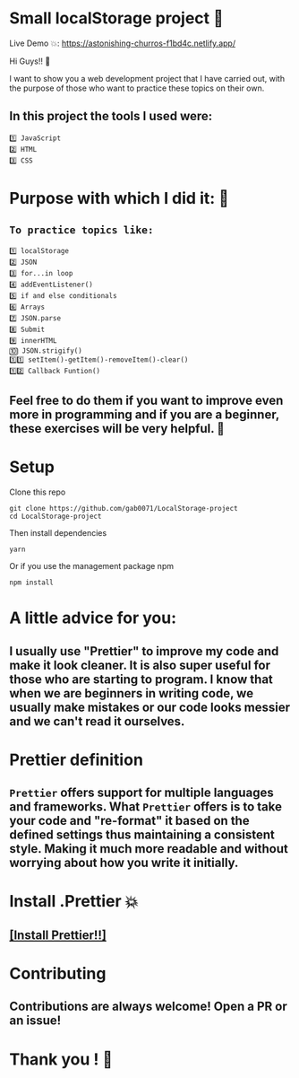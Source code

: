 # Small localStorage project 🦄

Live Demo 💥: https://astonishing-churros-f1bd4c.netlify.app/

Hi Guys!! 👋

I want to show you a web development project that I have carried out, with the purpose of those who want to practice these topics on their own.

## In this project the tools I used were:

```
1️⃣ JavaScript
2️⃣ HTML
3️⃣ CSS
```

# Purpose with which I did it: 🌟

## `To practice topics like: `

```
1️⃣ localStorage
2️⃣ JSON
3️⃣ for...in loop
4️⃣ addEventListener()
5️⃣ if and else conditionals
6️⃣ Arrays
7️⃣ JSON.parse
8️⃣ Submit
9️⃣ innerHTML
🔟 JSON.strigify()
1️⃣1️⃣ setItem()-getItem()-removeItem()-clear()
1️⃣2️⃣ Callback Funtion()
```

## Feel free to do them if you want to improve even more in programming and if you are a beginner, these exercises will be very helpful. 💯

# Setup

Clone this repo

```
git clone https://github.com/gab0071/LocalStorage-project
cd LocalStorage-project
```

Then install dependencies

```
yarn
```

Or if you use the management package npm

```
npm install
```

# A little advice for you:

## I usually use "Prettier" to improve my code and make it look cleaner. It is also super useful for those who are starting to program. I know that when we are beginners in writing code, we usually make mistakes or our code looks messier and we can't read it ourselves.

# Prettier definition

## `Prettier` offers support for multiple languages and frameworks. What `Prettier` offers is to take your code and "re-format" it based on the defined settings thus maintaining a consistent style. Making it much more readable and without worrying about how you write it initially.

# Install .Prettier 💥

## [[Install Prettier!!]](https://prettier.io/docs/en/install.html)

# Contributing

## Contributions are always welcome! Open a PR or an issue!

# Thank you ! 👋
